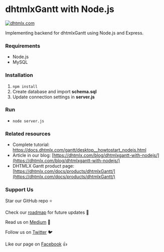 dhtmlxGantt with Node.js 
========================
[![dhtmlx.com](https://img.shields.io/badge/made%20by-DHTMLX-blue)](https://dhtmlx.com/)

Implementing backend for dhtmlxGantt using Node.js and Express.

### Requirements

- Node.js
- MySQL

### Installation

1. `npm install`
2. Create database and import **schema.sql**
3. Update connection settings in **server.js**

### Run

- `node server.js`

### Related resources

- Complete tutorial: https://docs.dhtmlx.com/gantt/desktop__howtostart_nodejs.html
- Article in our blog: [https://dhtmlx.com/blog/dhtmlxgantt-with-nodejs/](https://dhtmlx.com/blog/dhtmlxgantt-with-nodejs/)
- DHTMLX Gantt product page: [https://dhtmlx.com/docs/products/dhtmlxGantt/](https://dhtmlx.com/docs/products/dhtmlxGantt/)

### Support Us

Star our GitHub repo :star:

Check our [roadmap](https://trello.com/b/fhOySHPj/gantt-roadmap) for future updates :wrench:

Read us on [Medium](https://medium.com/@dhtmlx) :newspaper:

Follow us on [Twitter](https://twitter.com/dhtmlx) :bird:

Like our page on [Facebook](https://www.facebook.com/dhtmlx/) :thumbsup:
